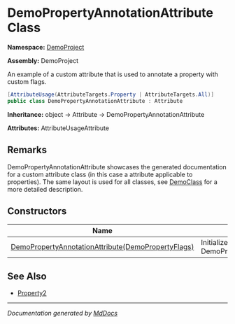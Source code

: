 # DemoPropertyAnnotationAttribute Class

**Namespace:** [DemoProject](../Namespace.md)

**Assembly:** DemoProject

An example of a custom attribute that is used to annotate a property with custom flags.

```csharp
[AttributeUsage(AttributeTargets.Property | AttributeTargets.All)]
public class DemoPropertyAnnotationAttribute : Attribute
```

**Inheritance:** object → Attribute → DemoPropertyAnnotationAttribute

**Attributes:** AttributeUsageAttribute

## Remarks

DemoPropertyAnnotationAttribute showcases the generated documentation for a custom attribute class             (in this case a attribute applicable to properties).             The same layout is used for all classes, see [DemoClass](../DemoClass/Type.md) for a more detailed description.

## Constructors

| Name                                                                  | Description                                                   |
| --------------------------------------------------------------------- | ------------------------------------------------------------- |
| [DemoPropertyAnnotationAttribute(DemoPropertyFlags)](Constructors.md) | Initializes a new instance of DemoPropertyAnnotationAttribute |

## See Also

- [Property2](../DemoClass/Properties/Property2.md)

___

*Documentation generated by [MdDocs](https://github.com/ap0llo/mddocs)*
